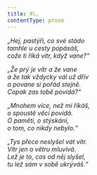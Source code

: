 ```yaml
---
title: X\.
contentType: prose
---
```


<section>

_„Hej, pastýři, co své stádo  
tamhle u cesty popásáš,  
cože ti říká vítr, když vane?“_

</section>

<section>

_„Že prý je vítr a že vane  
a že tak vždycky vál už dřív  
a povane si pořád stejně.  
Copak zas tobě povídá?“_

</section>

<section>

_„Mnohem více, než mi říkáš,  
o spoustě věcí povídá.  
O paměti, o stýskání,  
o tom, co nikdy nebylo.“_

</section>

<section>

_„Tys přece neslyšel vát vítr.  
Vítr jen o větru mluvívá.  
Lež je to, cos od něj slyšel,  
tu lež sám v sobě ukrýváš.“_

</section>
